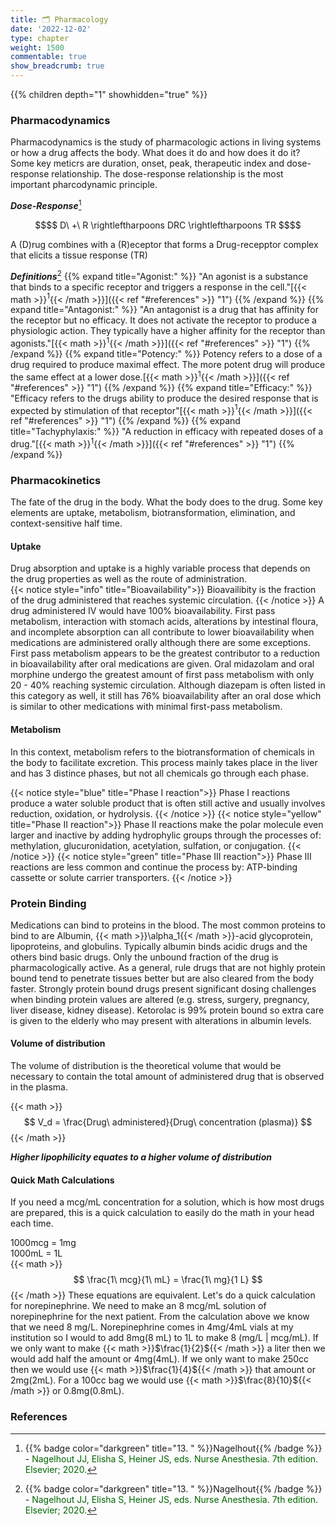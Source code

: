 ```yaml
---
title: 🗂 Pharmacology
date: '2022-12-02'
type: chapter
weight: 1500
commentable: true
show_breadcrumb: true
---
```




{{% children depth="1" showhidden="true" %}}

### Pharmacodynamics
Pharmacodynamics is the study of pharmacologic actions in living systems or how a drug affects the body.  What does it do and how does it do it?  Some key meticrs are duration, onset, peak, therapeutic index and dose-response relationship.  The dose-response relationship is the most important pharcodynamic principle.

***Dose-Response***[^13]
```math
$$
D\ +\ R \rightleftharpoons DRC \rightleftharpoons TR
$$
```
A (D)rug combines with a (R)eceptor that forms a Drug-recepptor complex that elicits a tissue response (TR)

***Definitions***[^13] 
{{% expand title="Agonist:" %}}
"An agonist is a substance that binds to a specific receptor and triggers a response in the cell."[{{< math >}}$^1${{< /math >}}]({{< ref "#references" >}} "1")
{{% /expand %}}
{{% expand title="Antagonist:" %}}
"An antagonist is a drug that has affinity for the receptor but no efficacy.  It does not activate the receptor to produce a physiologic action.  They typically have a higher affinity for the receptor than agonists."[{{< math >}}$^1${{< /math >}}]({{< ref "#references" >}} "1")
{{% /expand %}}
{{% expand title="Potency:" %}}
Potency refers to a dose of a drug required to produce maximal effect.  The more potent drug will produce the same effect at a lower dose.[{{< math >}}$^1${{< /math >}}]({{< ref "#references" >}} "1")
{{% /expand %}}
{{% expand title="Efficacy:" %}}
"Efficacy refers to the drugs ability to produce the desired response that is expected by stimulation of that receptor"[{{< math >}}$^1${{< /math >}}]({{< ref "#references" >}} "1")
{{% /expand %}}
{{% expand title="Tachyphylaxis:" %}}
"A reduction in efficacy with repeated doses of a drug."[{{< math >}}$^1${{< /math >}}]({{< ref "#references" >}} "1")
{{% /expand %}}


### Pharmacokinetics
The fate of the drug in the body.  What the body does to the drug.  Some key elements are uptake, metabolism, biotransformation, elimination, and context-sensitive half time.

#### Uptake
Drug absorption and uptake is a highly variable process that depends on the drug properties as well as the route of administration.  
{{< notice style="info" title="Bioavailability">}}
Bioavailibity is the fraction of the drug administered that reaches systemic circulation.
{{< /notice >}}
A drug administered IV would have 100% bioavailability.  First pass metabolism, interaction with stomach acids, alterations by intestinal floura, and incomplete absorption can all contribute to lower bioavailability when medications are administered orally although there are some exceptions.  First pass metabolism appears to be the greatest contributor to a reduction in bioavailability after oral medications are given.  Oral midazolam and oral morphine undergo the greatest amount of first pass metabolism with only 20 - 40%  reaching systemic circulation.  Although diazepam is often listed in this category as well, it still has 76% bioavailability after an oral dose which is similar to other medications with minimal first-pass metabolism.


#### Metabolism
In this context, metabolism refers to the biotransformation of chemicals in the body to facilitate excretion.  This process mainly takes place in the liver and has 3 distince phases, but not all chemicals go through each phase.

{{< notice style="blue" title="Phase I reaction">}}
Phase I reactions produce a water soluble product that is often still active and usually involves reduction, oxidation, or hydrolysis.
{{< /notice >}}
{{< notice style="yellow" title="Phase II reaction">}}
Phase II reactions make the polar molecule even larger and inactive by adding hydrophylic groups through the processes of: methylation, glucuronidation, acetylation, sulfation, or conjugation.
{{< /notice >}}
{{< notice style="green" title="Phase III reaction">}}
Phase III reactions are less common and continue the process by: ATP-binding cassette or solute carrier transporters.
{{< /notice >}}

### Protein Binding
Medications can bind to proteins in the blood.  The most common proteins to bind to are Albumin, {{< math >}}\alpha_1{{< /math >}}-acid glycoprotein, lipoproteins, and globulins.  Typically albumin binds acidic drugs and the others bind basic drugs.  Only the unbound fraction of the drug is pharmacologically active.  As a general, rule drugs that are not highly protein bound tend to penetrate tissues better but are also cleared from the body faster.  Strongly protein bound drugs present significant dosing challenges when binding protein values are altered (e.g. stress, surgery, pregnancy, liver disease, kidney disease).  Ketorolac is 99% protein bound so extra care is given to the elderly who may present with alterations in albumin levels.

#### Volume of distribution
The volume of distribution is the theoretical volume that would be necessary to contain the total amount of administered drug that is observed in the plasma.

{{< math >}}
$$
V_d = \frac{Drug\ administered}{Drug\ concentration (plasma)}
$$
{{< /math >}}

***Higher lipophilicity equates to a higher volume of distribution***


#### Quick Math Calculations
If you need a mcg/mL concentration for a solution, which is how most drugs are prepared, this is a quick calculation to easily do the math in your head each time.

1000mcg = 1mg  
1000mL = 1L  
{{< math >}}
$$
\frac{1\ mcg}{1\ mL} = \frac{1\ mg}{1 L}
$$
{{< /math >}}
These equations are equivalent.  Let's do a quick calculation for norepinephrine.  We need to make an 8 mcg/mL solution of norepinephrine for the next patient.  From the calculation above we know that we need 8 mg/L.  Norepinephrine comes in 4mg/4mL vials at my institution so I would to add 8mg(8 mL) to 1L to make 8 (mg/L | mcg/mL).  If we only want to make {{< math >}}$\frac{1}{2}${{< /math >}} a liter then we would add half the amount or 4mg(4mL). If we only want to make 250cc then we would use {{< math >}}$\frac{1}{4}${{< /math >}} that amount or 2mg(2mL).  For a 100cc bag we would use {{< math >}}$\frac{8}{10}${{< /math >}} or 0.8mg(0.8mL).

### References

[^1]: {{% badge color="blue" title="1. " %}}Barash{{% /badge %}}<span style="color:blue"> - Barash PG, Cullen BF, Stoelting RK, Cahalan MK, Stock MC, Ortega R, Sharar SR, Holt NF, eds. Clinical Anesthesia. 8th edition. Wolters Kluwer; 2017.</span>  
[^2]: {{% badge color="purple" title="2. " %}}Chestnut{{% /badge %}}<span style="color:purple"> - Chestnut DH, Wong CA, Tsen LC, Ngan Kee WD, Beilin Y, Mhyre JM, Bateman BT, eds. 6th edition. Elsevier; 2020.</span>  
[^3]: {{% badge color="pink" title="3. " %}}Cote{{% /badge %}} - <span style="color:pink">Coté CJ, Lerman J, Anderson BJ. Coté and Lerman's A Practice of Anesthesia for Infants and Children. 6th edition. Elsevier; 2018.</span>  
[^4]: {{% badge color="brown" title="4. " %}}Ehrenwerth{{% /badge %}} - <span style="color:brown">Ehrenwerth J, Eisenkraft J, Berry J, eds. Anesthesia Equipment: Principles and Applications. 3rd edition. Elsevier; 2020.</span>  
[^5]: {{% badge color="green" title="5. " %}}Farag{{% /badge %}} - <span style="color:green">Farag E, Mounir-Soliman L, Brown DL. Brown's Atlas of Regional Anesthesia. 6th edition. Elsevier; 2020.</span>  
[^6]: {{% badge color="red" title="6. " %}}Flood{{% /badge %}} - <span style="color:red">Flood P, Rathmell JP, Urman RD, eds. Stoelting's Pharmacology & Physiology in Anesthetic Practice. 6th edition. Wolters Kluwer; 2021.</span>  
[^7]: {{% badge color="grey" title="7. " %}}Foster{{% /badge %}} - <span style="color:grey">Foster SD, Callahan MF, eds. A Professional Study and Resource Guide for the CRNA. 2nd edition. American Association of Nurse Anesthetists; 2011.</span>  
[^8]: {{% badge color="orange" title="8. " %}}Gropper{{% /badge %}} - <span style="color:orange">Gropper MA, Cohen NH, Eriksson LI, Fleisher LA, Leslie K, Wiener-Kronish JP, eds. Miller's Anesthesia (Vols. 1-2). 9th edition. Elsevier; 2019.</span>  
[^9]: {{% badge color="indigo" title="9. " %}}Rosenblatt{{% /badge %}} - <span style="color:indigo">Rosenblatt WH, Popescu WM. Master Techniques in Upper and Lower Airway Management. Wolters Kluwer (LWW); 2015.</span>  
[^10]: {{% badge color="teal" title="10. " %}}Hall{{% /badge %}} - <span style="color:teal">Hall JE, Hall ME. Guyton and Hall Textbook of Medical Physiology. 14th edition. Elsevier; 2020.</span>  
[^11]: {{% badge color="maroon" title="11. " %}}Hines{{% /badge %}} - <span style="color:maroon">Hines RL, Jones SB, eds. Stoelting's Anesthesia and Co-existing Disease. 8th edition. Elsevier; 2021.</span>  
[^12]: {{% badge color="aquamarine" title="12. " %}}Jaffe{{% /badge %}} - <span style="color:aquamarine">Jaffe RA, Schmiesing CA, Golianu B. Anesthesiologist's Manual of Surgical Procedures. 6th ed. Wolters Kluwer; 2020.</span>  
[^13]: {{% badge color="darkgreen" title="13. " %}}Nagelhout{{% /badge %}} - <span style="color:darkgreen">Nagelhout JJ, Elisha S, Heiner JS, eds. Nurse Anesthesia. 7th edition. Elsevier; 2020.</span>